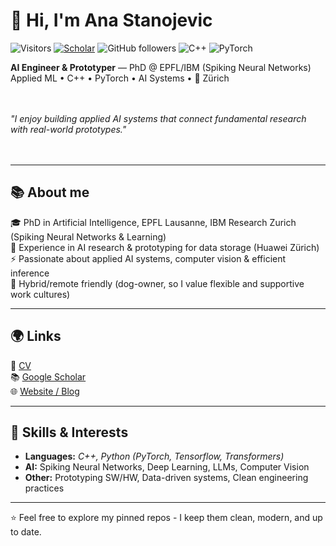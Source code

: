 # 👋 Hi, I'm Ana Stanojevic

![Visitors](https://visitor-badge.laobi.icu/badge?page_id=ana-stanojevic.ana-stanojevic)
[![Scholar](https://img.shields.io/badge/Citations-100+-blue?logo=googlescholar&logoColor=white)](https://scholar.google.com/citations?user=3DNfrZYAAAAJ)
![GitHub followers](https://img.shields.io/github/followers/ana-stanojevic?style=social)
![C++](https://img.shields.io/badge/C++-00599C?logo=c%2b%2b&logoColor=white)
![PyTorch](https://img.shields.io/badge/PyTorch-EE4C2C?logo=pytorch&logoColor=white)

**AI Engineer & Prototyper** — PhD @ EPFL/IBM (Spiking Neural Networks)  
Applied ML • C++ • PyTorch • AI Systems • 📍 Zürich  

<br><br>
*"I enjoy building applied AI systems that connect fundamental research with real-world prototypes."*  
<br><br>

---

## 📚 About me
🎓 PhD in Artificial Intelligence, EPFL Lausanne, IBM Research Zurich (Spiking Neural Networks & Learning)  
💼 Experience in AI research & prototyping for data storage (Huawei Zürich)  
⚡ Passionate about applied AI systems, computer vision & efficient inference  
🐶 Hybrid/remote friendly (dog-owner, so I value flexible and supportive work cultures)

---

## 🌍 Links
📄 [CV](https://bit.ly/ana-stanojevic-cv)  
📚 [Google Scholar](https://bit.ly/ana-stanojevic)  
🌐 [Website / Blog](https://ana-in-motion.com)  

---

## 🚀 Skills & Interests
- **Languages:** *C++, Python (PyTorch, Tensorflow, Transformers)*  
- **AI:** Spiking Neural Networks, Deep Learning, LLMs, Computer Vision  
- **Other:** Prototyping SW/HW, Data-driven systems, Clean engineering practices  

---

⭐ Feel free to explore my pinned repos - I keep them clean, modern, and up to date.
